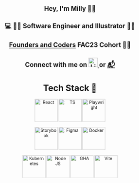   <div align="center">
## Hey, I'm Milly 👋🏻
## 💻 :woman_technologist: Software Engineer and Illustrator 👩‍🎨 
## [Founders and Coders](https://www.foundersandcoders.com/) FAC23 Cohort :woman_student:
## Connect with me on [ <img width="30" height="30" alt="LinkedIn" src="https://github.com/user-attachments/assets/7964c411-b943-48f3-99eb-c895d1cdb9dc" /> ](https://linkedin.com/in/milly-palmer-144b89115/) or [📬](mailto:palmermilly9@gmail.com)


  # Tech Stack 🤖
  
  <p align="center">
  <img width="75" height="75" alt="React" src="https://github.com/user-attachments/assets/3506f85d-633c-448d-8a78-223273ab67b3" />
  <img width="75" height="75" alt="TS" src="https://github.com/user-attachments/assets/0ad1093c-fd99-4a15-9bd4-cd64f6a70772"/>
  <img  width="75" height="75" alt="Playwright" src="https://github.com/user-attachments/assets/f01f8b48-78bb-48d9-9778-062dab55668b"/>
  </p>
  <p align="center">
  <img width="75" height="75" alt="Storybook" src="https://github.com/user-attachments/assets/f15739c1-1cdf-41a2-98de-d43f33e27656" />
  <img width="75" height="75" alt="Figma" src="https://github.com/user-attachments/assets/c8ccc4aa-392d-4aae-9f02-04b1f6858a6f" />
  <img width="75" height="75" alt="Docker" src="https://github.com/user-attachments/assets/49a2332c-3751-4bde-a2cc-70d88552c927" />
  </p>
  <p align="center">
  <img width="75" height="75" alt="Kubernetes" src="https://github.com/user-attachments/assets/d1b5f9a2-92bc-47cf-ae3e-d164c35a139d" />
  <img width="75" height="75" alt="Node JS" src="https://github.com/user-attachments/assets/0084eb3b-92e3-4e6e-aa58-2984e9eab6f1" />
  <img width="75" height="75" alt="GHA" src="https://github.com/user-attachments/assets/a9eef6a5-64c0-4da3-96af-4e3d98aafe9c" />
  <img width="75" height="75" alt="Vite" src="https://github.com/user-attachments/assets/db0d8e70-705a-44d4-bd54-a35efc88a1ac" />
  </p>

  </div>
<!---
millipede-cpu/millipede-cpu is a ✨ special ✨ repository because its `README.md` (this file) appears on your GitHub profile.
You can click the Preview link to take a look at your changes.
--->

